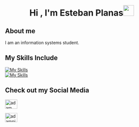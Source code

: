 <h1 align="center"><b>Hi , I'm Esteban Planas</b><img src="https://media.giphy.com/media/hvRJCLFzcasrR4ia7z/giphy.gif" width="35"></h1>

## About me

I am an information systems student.

## My Skills Include
[![My Skills](https://skillicons.dev/icons?i=html,css,js,ts,nodejs,react,express)](https://skillicons.dev)
<br>
[![My Skills](https://skillicons.dev/icons?i=git,redis,aws,docker,c,linux,bash)](https://skillicons.dev)

## Check out my Social Media

<div style="display: in-line">
<a href="https://www.linkedin.com/in/esteban-planas-2104b22b2/" target="blank"><img align="center"
    src="https://raw.githubusercontent.com/rahuldkjain/github-profile-readme-generator/master/src/images/icons/Social/linked-in-alt.svg"
    alt="adam pithewan" height="30" width="40" /></a>
  
<a href="https://x.com/planas_esteban" target="blank"><img align="center"
    src="https://raw.githubusercontent.com/rahuldkjain/github-profile-readme-generator/master/src/images/icons/Social/twitter.svg"
    alt="adampithewan" height="30" width="40" /></a>
</div>

